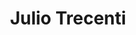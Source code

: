 ---
title: "Julio Trecenti"
cargo: "Sócio e Professor"
foto: "/img/equipe/julio.jpg"
facebook: "https://www.facebook.com/julio.trecenti"
linkedin: "https://www.linkedin.com/in/jtrecenti/"
twitter: "https://twitter.com/jtrecenti"
github: "https://github.com/jtrecenti"
bio: "Bacharel, mestre e doutorando em Estatística pelo IME-USP. Secretário-geral da Associação Brasileira de Jurimetria (ABJ). Presidente do CONRE-3a Região. Sócio da Platipus Consultoria em inteligência jurídica e analytics. Trabalha com web scraping, consolidação de dados, visualização e modelagem, construindo modelos preditivos, APIs, pacotes em R e dashboards em Shiny. Coordenador e ministrante de diversos cursos sobre R, ciência de dados e jurimetria. É tão nerd que convence todos seus amigos a mexerem no R e fazerem estatística."
---